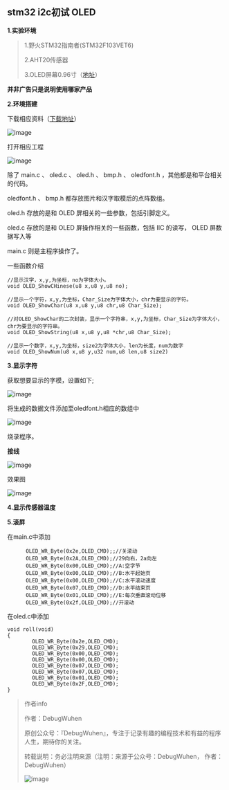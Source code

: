 ## stm32 i2c初试 OLED

**1.实验环境**

>1.野火STM32指南者(STM32F103VET6)
>
>2.AHT20传感器
>
>3.OLED屏幕0.96寸（[地址](http://www.lcdwiki.com/zh/0.96inch_SPI_OLED_Module)）

**并非广告只是说明使用哪家产品**

**2.环境搭建**

下载相应资料（[下载地址](http://www.lcdwiki.com/zh/0.96inch_SPI_OLED_Module)）

![image](https://user-images.githubusercontent.com/48900845/112811450-aad92980-90ae-11eb-8bc9-b00581504f20.png)

打开相应工程

![image](https://user-images.githubusercontent.com/48900845/112811484-b4629180-90ae-11eb-8478-7e69c1cad47c.png)

除了 main.c 、 oled.c 、 oled.h 、 bmp.h 、 oledfont.h ，其他都是和平台相关的代码。

oledfont.h 、 bmp.h 都存放图片和汉字取模后的点阵数组。

oled.h 存放的是和 OLED 屏相关的一些参数，包括引脚定义。

oled.c 存放的是和 OLED 屏操作相关的一些函数，包括 IIC 的读写， OLED 屏数据写入等

main.c 则是主程序操作了。

一些函数介绍

```
//显示汉字，x,y,为坐标，no为字体大小。
void OLED_ShowCHinese(u8 x,u8 y,u8 no);

//显示一个字符，x,y,为坐标，Char_Size为字体大小，chr为要显示的字符。
void OLED_ShowChar(u8 x,u8 y,u8 chr,u8 Char_Size);

//对OLED_ShowChar的二次封装，显示一个字符串，x,y,为坐标，Char_Size为字体大小，chr为要显示的字符串。
void OLED_ShowString(u8 x,u8 y,u8 *chr,u8 Char_Size);

//显示一个数字，x,y,为坐标，size2为字体大小，len为长度，num为数字
void OLED_ShowNum(u8 x,u8 y,u32 num,u8 len,u8 size2)
```

**3.显示字符**

获取想要显示的字模，设置如下;

![image](https://user-images.githubusercontent.com/48900845/112811543-c47a7100-90ae-11eb-966c-46515489bec3.png)

将生成的数据文件添加至oledfont.h相应的数组中

![image](https://user-images.githubusercontent.com/48900845/112811578-cba17f00-90ae-11eb-8625-ef0afef5c735.png)

烧录程序。

**接线**

![image](https://user-images.githubusercontent.com/48900845/112811639-da883180-90ae-11eb-9b73-11e15d7f5d04.png)

效果图

![image](https://user-images.githubusercontent.com/48900845/112811668-e07e1280-90ae-11eb-91b5-74c42f0f10df.png)


**4.显示传感器温度**

**5.滚屏**

在main.c中添加
```
	  OLED_WR_Byte(0x2e,OLED_CMD);;//关滚动
	  OLED_WR_Byte(0x2A,OLED_CMD);//29向右，2a向左
	  OLED_WR_Byte(0x00,OLED_CMD);//A:空字节
	  OLED_WR_Byte(0x00,OLED_CMD);//B:水平起始页
	  OLED_WR_Byte(0x00,OLED_CMD);//C:水平滚动速度
	  OLED_WR_Byte(0x07,OLED_CMD);//D:水平结束页
	  OLED_WR_Byte(0x01,OLED_CMD);//E:每次垂直滚动位移
	  OLED_WR_Byte(0x2f,OLED_CMD);//开滚动  
```
在oled.c中添加
```
void roll(void)
{
        OLED_WR_Byte(0x2e,OLED_CMD);       
        OLED_WR_Byte(0x29,OLED_CMD);       
        OLED_WR_Byte(0x00,OLED_CMD);       
        OLED_WR_Byte(0x00,OLED_CMD);        
        OLED_WR_Byte(0x07,OLED_CMD);        
        OLED_WR_Byte(0x07,OLED_CMD);        
        OLED_WR_Byte(0x01,OLED_CMD);       
        OLED_WR_Byte(0x2F,OLED_CMD); 
}      
```

>作者info
>
>作者：DebugWuhen
>
>原创公众号：『DebugWuhen』，专注于记录有趣的编程技术和有益的程序人生，期待你的关注。
>
>转载说明：务必注明来源（注明：来源于公众号：DebugWuhen， 作者：DebugWuhen）
>
>![image](https://user-images.githubusercontent.com/48900845/112752163-3b0e6480-9004-11eb-899d-66ddef749c2b.png)
